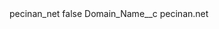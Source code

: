 <?xml version="1.0" encoding="UTF-8"?>
<CustomMetadata xmlns="http://soap.sforce.com/2006/04/metadata" xmlns:xsi="http://www.w3.org/2001/XMLSchema-instance" xmlns:xsd="http://www.w3.org/2001/XMLSchema">
    <label>pecinan_net</label>
    <protected>false</protected>
    <values>
        <field>Domain_Name__c</field>
        <value xsi:type="xsd:string">pecinan.net</value>
    </values>
</CustomMetadata>
